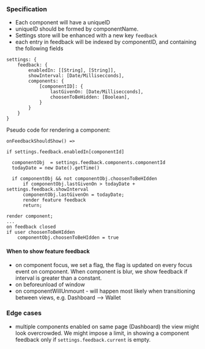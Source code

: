 ### Specification

- Each component will have a uniqueID
- uniqueID should be formed by componentName. 
- Settings store will be enhanced with a new key `feedback`
- each entry in feedback will be indexed by componentID, and containing the following fields
```
settings: {
	feedback: {
		enabledIn: [[String], [String]],
		showInterval: [Date/Millisecconds],
		components: {
			[componentID]: {
				lastGivenOn: [Date/Millisecconds],
				choosenToBeHidden: [Boolean],
			}
		}
	}
}
```

Pseudo code for rendering a component:

```
onFeedbackShouldShow() =>

if settings.feedback.enabledIn[componentId]

  componentObj  = settings.feedback.components.componentId
  todayDate = new Date().getTime()

  if componentObj && not componentObj.choosenToBeHIdden
      if componentObj.lastGivenOn > todayDate + settings.feedback.showInterval
      componentObj.lastGivenOn = todayDate;
      render feature feedback
      return;

render component;
...
on feedback closed
if user choosenToBeHIdden 
	componentObj.choosenToBeHIdden = true

```

#### When to show feature feedback

* on component focus, we set a flag, the flag is updated on every focus event on component. When component is blur, we show feedback if interval is greater than a constant. 
* on beforeunload of window
* on componentWillUnmount - will happen most likely when transitioning between views, e.g. Dashboard --> Wallet

### Edge cases

* multiple components enabled on same page (Dashboard) the view might look overcrowded. We might impose a limit, in showing a component feedback only if 
`settings.feedback.current` is empty.
